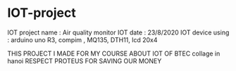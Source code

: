 # IOT-project
IOT project name : Air quality monitor 
IOT date : 23/8/2020 
IOT device using : arduino uno  R3, compim , MQ135, DTH11, lcd 20x4

THIS PROJECT I MADE FOR MY COURSE ABOUT IOT OF BTEC collage in hanoi 
RESPECT PROTEUS FOR SAVING OUR MONEY 
